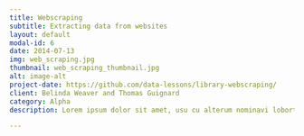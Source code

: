 ```yaml
---
title: Webscraping
subtitle: Extracting data from websites
layout: default
modal-id: 6
date: 2014-07-13
img: web_scraping.jpg
thumbnail: web_scraping_thumbnail.jpg
alt: image-alt
project-date: https://github.com/data-lessons/library-webscraping/
client: Belinda Weaver and Thomas Guignard
category: Alpha
description: Lorem ipsum dolor sit amet, usu cu alterum nominavi lobortis. At duo novum diceret. Tantas apeirian vix et, usu sanctus postulant inciderint ut, populo diceret necessitatibus in vim. Cu eum dicam feugiat noluisse.

---
```

